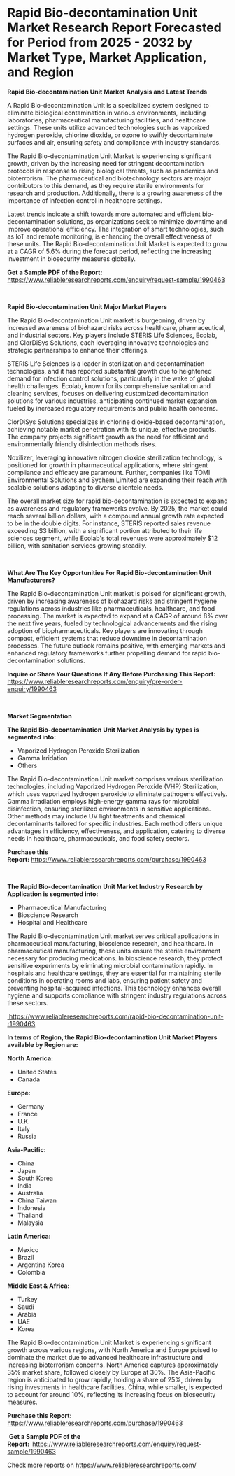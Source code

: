 <p><h1>Rapid Bio-decontamination Unit Market Research Report Forecasted for Period from 2025 -  2032 by Market Type, Market Application, and Region</h1></p><p><strong>Rapid Bio-decontamination Unit Market Analysis and Latest Trends</strong></p>
<p><p>A Rapid Bio-decontamination Unit is a specialized system designed to eliminate biological contamination in various environments, including laboratories, pharmaceutical manufacturing facilities, and healthcare settings. These units utilize advanced technologies such as vaporized hydrogen peroxide, chlorine dioxide, or ozone to swiftly decontaminate surfaces and air, ensuring safety and compliance with industry standards.</p><p>The Rapid Bio-decontamination Unit Market is experiencing significant growth, driven by the increasing need for stringent decontamination protocols in response to rising biological threats, such as pandemics and bioterrorism. The pharmaceutical and biotechnology sectors are major contributors to this demand, as they require sterile environments for research and production. Additionally, there is a growing awareness of the importance of infection control in healthcare settings.</p><p>Latest trends indicate a shift towards more automated and efficient bio-decontamination solutions, as organizations seek to minimize downtime and improve operational efficiency. The integration of smart technologies, such as IoT and remote monitoring, is enhancing the overall effectiveness of these units. The Rapid Bio-decontamination Unit Market is expected to grow at a CAGR of 5.6% during the forecast period, reflecting the increasing investment in biosecurity measures globally.</p></p>
<p><strong>Get a Sample PDF of the Report:&nbsp;</strong> <a href="https://www.reliableresearchreports.com/enquiry/request-sample/1990463?utm_campaign=2981&utm_medium=2&utm_source=Github&utm_content=ia&utm_term=05032025&utm_id=rapid-bio-decontamination-unit">https://www.reliableresearchreports.com/enquiry/request-sample/1990463</a></p>
<p>&nbsp;</p>
<p><strong>Rapid Bio-decontamination Unit Major Market Players</strong></p>
<p><p>The Rapid Bio-decontamination Unit market is burgeoning, driven by increased awareness of biohazard risks across healthcare, pharmaceutical, and industrial sectors. Key players include STERIS Life Sciences, Ecolab, and ClorDiSys Solutions, each leveraging innovative technologies and strategic partnerships to enhance their offerings.</p><p>STERIS Life Sciences is a leader in sterilization and decontamination technologies, and it has reported substantial growth due to heightened demand for infection control solutions, particularly in the wake of global health challenges. Ecolab, known for its comprehensive sanitation and cleaning services, focuses on delivering customized decontamination solutions for various industries, anticipating continued market expansion fueled by increased regulatory requirements and public health concerns.</p><p>ClorDiSys Solutions specializes in chlorine dioxide-based decontamination, achieving notable market penetration with its unique, effective products. The company projects significant growth as the need for efficient and environmentally friendly disinfection methods rises.</p><p>Noxilizer, leveraging innovative nitrogen dioxide sterilization technology, is positioned for growth in pharmaceutical applications, where stringent compliance and efficacy are paramount. Further, companies like TOMI Environmental Solutions and Sychem Limited are expanding their reach with scalable solutions adapting to diverse clientele needs.</p><p>The overall market size for rapid bio-decontamination is expected to expand as awareness and regulatory frameworks evolve. By 2025, the market could reach several billion dollars, with a compound annual growth rate expected to be in the double digits. For instance, STERIS reported sales revenue exceeding $3 billion, with a significant portion attributed to their life sciences segment, while Ecolab's total revenues were approximately $12 billion, with sanitation services growing steadily.</p></p>
<p>&nbsp;</p>
<p><strong>What Are The Key Opportunities For Rapid Bio-decontamination Unit Manufacturers?</strong></p>
<p><p>The Rapid Bio-decontamination Unit market is poised for significant growth, driven by increasing awareness of biohazard risks and stringent hygiene regulations across industries like pharmaceuticals, healthcare, and food processing. The market is expected to expand at a CAGR of around 8% over the next five years, fueled by technological advancements and the rising adoption of biopharmaceuticals. Key players are innovating through compact, efficient systems that reduce downtime in decontamination processes. The future outlook remains positive, with emerging markets and enhanced regulatory frameworks further propelling demand for rapid bio-decontamination solutions.</p></p>
<p><strong>Inquire or Share Your Questions If Any Before Purchasing This Report:</strong> <a href="https://www.reliableresearchreports.com/enquiry/pre-order-enquiry/1990463?utm_campaign=2981&utm_medium=2&utm_source=Github&utm_content=ia&utm_term=05032025&utm_id=rapid-bio-decontamination-unit">https://www.reliableresearchreports.com/enquiry/pre-order-enquiry/1990463</a></p>
<p>&nbsp;</p>
<p><strong>Market Segmentation</strong></p>
<p><strong>The Rapid Bio-decontamination Unit Market Analysis by types is segmented into:</strong></p>
<p><ul><li>Vaporized Hydrogen Peroxide Sterilization</li><li>Gamma Irridation</li><li>Others</li></ul></p>
<p><p>The Rapid Bio-decontamination Unit market comprises various sterilization technologies, including Vaporized Hydrogen Peroxide (VHP) Sterilization, which uses vaporized hydrogen peroxide to eliminate pathogens effectively. Gamma Irradiation employs high-energy gamma rays for microbial disinfection, ensuring sterilized environments in sensitive applications. Other methods may include UV light treatments and chemical decontaminants tailored for specific industries. Each method offers unique advantages in efficiency, effectiveness, and application, catering to diverse needs in healthcare, pharmaceuticals, and food safety sectors.</p></p>
<p><strong>Purchase this Report:&nbsp;</strong><a href="https://www.reliableresearchreports.com/purchase/1990463?utm_campaign=2981&utm_medium=2&utm_source=Github&utm_content=ia&utm_term=05032025&utm_id=rapid-bio-decontamination-unit">https://www.reliableresearchreports.com/purchase/1990463</a></p>
<p>&nbsp;</p>
<p><strong>The Rapid Bio-decontamination Unit Market Industry Research by Application is segmented into:</strong></p>
<p><ul><li>Pharmaceutical Manufacturing</li><li>Bioscience Research</li><li>Hospital and Healthcare</li></ul></p>
<p><p>The Rapid Bio-decontamination Unit market serves critical applications in pharmaceutical manufacturing, bioscience research, and healthcare. In pharmaceutical manufacturing, these units ensure the sterile environment necessary for producing medications. In bioscience research, they protect sensitive experiments by eliminating microbial contamination rapidly. In hospitals and healthcare settings, they are essential for maintaining sterile conditions in operating rooms and labs, ensuring patient safety and preventing hospital-acquired infections. This technology enhances overall hygiene and supports compliance with stringent industry regulations across these sectors.</p></p>
<p><a href="https://www.reliableresearchreports.com/rapid-bio-decontamination-unit-r1990463?utm_campaign=2981&utm_medium=2&utm_source=Github&utm_content=ia&utm_term=05032025&utm_id=rapid-bio-decontamination-unit">&nbsp;https://www.reliableresearchreports.com/rapid-bio-decontamination-unit-r1990463</a></p>
<p><strong>In terms of Region, the Rapid Bio-decontamination Unit Market Players available by Region are:</strong></p>
<p>
    <p> <strong> North America: </strong>
        <ul>
            <li>United States</li>
            <li>Canada</li>
        </ul>
        </p> 
    <p> <strong> Europe: </strong>
        <ul>
            <li>Germany</li>
            <li>France</li>
            <li>U.K.</li>
            <li>Italy</li>
            <li>Russia</li>
        </ul>
        </p> 
    <p> <strong> Asia-Pacific: </strong>
        <ul>
            <li>China</li>
            <li>Japan</li>
            <li>South Korea</li>
            <li>India</li>
            <li>Australia</li>
            <li>China Taiwan</li>
            <li>Indonesia</li>
            <li>Thailand</li>
            <li>Malaysia</li>
        </ul>
        </p> 
    <p> <strong> Latin America: </strong>
        <ul>
            <li>Mexico</li>
            <li>Brazil</li>
            <li>Argentina Korea</li>
            <li>Colombia</li>
        </ul>
        </p> 
    <p> <strong> Middle East & Africa: </strong>
        <ul>
            <li>Turkey</li>
            <li>Saudi</li>
            <li>Arabia</li>
            <li>UAE</li>
            <li>Korea</li>
        </ul>
    </p>
    </p>
<p><p>The Rapid Bio-decontamination Unit Market is experiencing significant growth across various regions, with North America and Europe poised to dominate the market due to advanced healthcare infrastructure and increasing bioterrorism concerns. North America captures approximately 35% market share, followed closely by Europe at 30%. The Asia-Pacific region is anticipated to grow rapidly, holding a share of 25%, driven by rising investments in healthcare facilities. China, while smaller, is expected to account for around 10%, reflecting its increasing focus on biosecurity measures.</p></p>
<p><strong>Purchase this Report: </strong><a href="https://www.reliableresearchreports.com/purchase/1990463?utm_campaign=2981&utm_medium=2&utm_source=Github&utm_content=ia&utm_term=05032025&utm_id=rapid-bio-decontamination-unit">https://www.reliableresearchreports.com/purchase/1990463</a></p>
<p>&nbsp;<strong>Get a Sample PDF of the Report:&nbsp;&nbsp;</strong><a href="https://www.reliableresearchreports.com/enquiry/request-sample/1990463?utm_campaign=2981&utm_medium=2&utm_source=Github&utm_content=ia&utm_term=05032025&utm_id=rapid-bio-decontamination-unit">https://www.reliableresearchreports.com/enquiry/request-sample/1990463</a></p>
<p><strong></strong></p>
<p>Check more reports on <a href="https://www.reliableresearchreports.com/?utm_campaign=2981&utm_medium=2&utm_source=Github&utm_content=ia&utm_term=05032025&utm_id=rapid-bio-decontamination-unit">https://www.reliableresearchreports.com/</a></p>